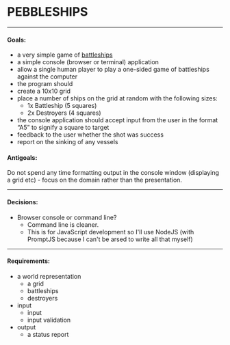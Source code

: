 # PEBBLESHIPS


---


#### Goals:

- a very simple game of [battleships](https://en.wikipedia.org/wiki/Battleship_%28game%29)
- a simple console (browser or terminal) application
- allow a single human player to play a one-sided game of battleships against the computer
- the program should
- create a 10x10 grid
- place a number of ships on the grid at random with the following sizes:
  - 1x Battleship (5 squares)
  - 2x Destroyers (4 squares)
- the console application should accept input from the user in the format “A5” to signify a square to target
- feedback to the user whether the shot was success
- report on the sinking of any vessels



#### Antigoals:

Do not spend any time formatting output in the console window (displaying a grid etc) - focus on the domain rather than the presentation.


---

#### Decisions:

- Browser console or command line?
  - Command line is cleaner.
  - This is for JavaScript development so I'll use NodeJS (with PromptJS because I can't be arsed to write all that myself)

---

#### Requirements:

- a world representation
  - a grid
  - battleships
  - destroyers
- input
  - input
  - input validation
- output
  - a status report


